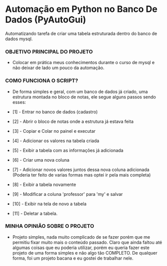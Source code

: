 # Automação em Python no Banco De Dados (PyAutoGui)
Automatizando tarefa de criar uma tabela estruturada dentro do banco de dados mysql.

### OBJETIVO PRINCIPAL DO PROJETO
- Colocar em prática meus conhecimentos durante o curso de mysql e não deixar de lado um pouco da automação.

### COMO FUNCIONA O SCRIPT?
- De forma simples e geral, com um banco de dados já criado, uma estrutura montada no bloco de notas, ele segue alguns passos sendo esses:

- [1] - Entrar no banco de dados (cadastro)
- [2] - Abrir o bloco de notas onde a estrutura já estava feita
- [3] - Copiar e Colar no painel e executar
- [4] - Adicionar os valores na tabela criada
- [5] - Exibir a tabela com as informações já adicionada
- [6] - Criar uma nova coluna
- [7] - Adicionar novos valores juntos dessa nova coluna adicionada (Poderia ter feito de varias formas mas optei ir pela mais completa)
- [8] - Exibir a tabela novamente
- [9] - Modificar a coluna 'professor' para 'my' e salvar
- [10] - Exibir na tela de novo a tabela
- [11] - Deletar a tabela.

### MINHA OPINIÃO SOBRE O PROJETO
- Projeto simples, nada muito complicado de se fazer porém que me permitiu fixar muito mais o conteúdo passado. Claro que ainda faltou até algumas coisas que eu poderia utilizar, porém eu queria fazer este projeto de uma forma simples e não algo tão COMPLETO. De qualquer forma, foi um projeto bacana e eu gostei de trabalhar nele.
